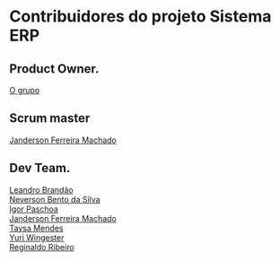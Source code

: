# Contribuidores do projeto Sistema ERP
## Product Owner.
[O grupo](https://www.facebook.com/groups/1318495538253871/)

## Scrum master
[Janderson Ferreira Machado](https://github.com/developmentlibrary)

## Dev Team.
[Leandro Brandão](https://github.com/LeandroMeuGitHub) <br>
[Neverson Bento da Silva](https://github.com/Dersaun)<br>
[Igor Paschoa](https://github.com/igorpaschoa)<br>
[Janderson Ferreira Machado](https://github.com/developmentlibrary)<br>
[Taysa Mendes](https://github.com/taysamendes)<br>
[Yuri Wingester](https://github.com/rabbitmz)<br>
[Reginaldo Ribeiro](https://github.com/drahko)<br>
